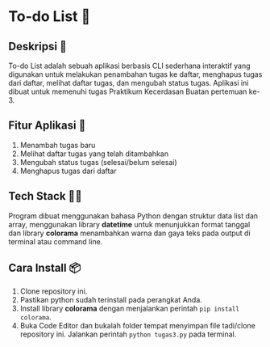 # To-do List :memo:

## Deskripsi :speech_balloon:
To-do List adalah sebuah aplikasi berbasis CLI sederhana interaktif yang digunakan untuk melakukan penambahan tugas ke daftar, menghapus tugas dari daftar, melihat daftar tugas, dan mengubah status tugas.
Aplikasi ini dibuat untuk memenuhi tugas Praktikum Kecerdasan Buatan pertemuan ke-3.

## Fitur Aplikasi :iphone:
1. Menambah tugas baru
2. Melihat daftar tugas yang telah ditambahkan
3. Mengubah status tugas (selesai/belum selesai)
4. Menghapus tugas dari daftar

## Tech Stack :technologist:
Program dibuat menggunakan bahasa Python dengan struktur data list dan array, menggunakan library **datetime** untuk menunjukkan format tanggal dan library **colorama** menambahkan warna dan gaya teks pada output di terminal atau command line.

## Cara Install :package:
1. Clone repository ini.
2. Pastikan python sudah terinstall pada perangkat Anda.
3. Install library **colorama** dengan menjalankan perintah `pip install colorama`.
4. Buka Code Editor dan bukalah folder tempat menyimpan file tadi/clone repository ini. Jalankan perintah `python tugas3.py` pada terminal. 
